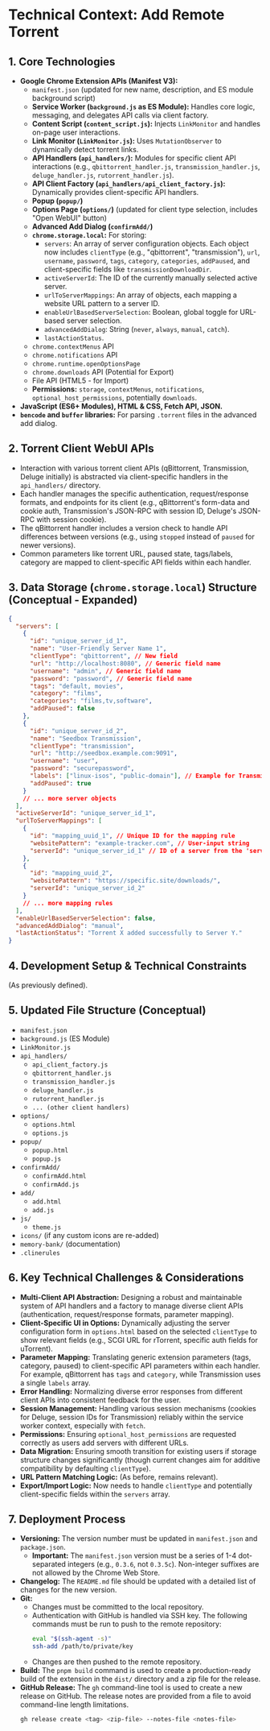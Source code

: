 # Technical Context: Add Remote Torrent

## 1. Core Technologies
-   **Google Chrome Extension APIs (Manifest V3):**
    -   `manifest.json` (updated for new name, description, and ES module background script)
    -   **Service Worker (`background.js` as ES Module):** Handles core logic, messaging, and delegates API calls via client factory.
    -   **Content Script (`content_script.js`):** Injects `LinkMonitor` and handles on-page user interactions.
    -   **Link Monitor (`LinkMonitor.js`):** Uses `MutationObserver` to dynamically detect torrent links.
    -   **API Handlers (`api_handlers/`):** Modules for specific client API interactions (e.g., `qbittorrent_handler.js`, `transmission_handler.js`, `deluge_handler.js`, `rutorrent_handler.js`).
    -   **API Client Factory (`api_handlers/api_client_factory.js`):** Dynamically provides client-specific API handlers.
    -   **Popup (`popup/`)**
    -   **Options Page (`options/`)** (updated for client type selection, includes "Open WebUI" button)
    -   **Advanced Add Dialog (`confirmAdd/`)**
    -   **`chrome.storage.local`:** For storing:
        -   `servers`: An array of server configuration objects. Each object now includes `clientType` (e.g., "qbittorrent", "transmission"), `url`, `username`, `password`, `tags`, `category`, `categories`, `addPaused`, and client-specific fields like `transmissionDownloadDir`.
        -   `activeServerId`: The ID of the currently manually selected active server.
        -   `urlToServerMappings`: An array of objects, each mapping a website URL pattern to a server ID.
        -   `enableUrlBasedServerSelection`: Boolean, global toggle for URL-based server selection.
        -   `advancedAddDialog`: String (`never`, `always`, `manual`, `catch`).
        -   `lastActionStatus`.
    -   `chrome.contextMenus` API
    -   `chrome.notifications` API
    -   `chrome.runtime.openOptionsPage`
    -   `chrome.downloads` API (Potential for Export)
    -   File API (HTML5 - for Import)
    -   **Permissions:** `storage`, `contextMenus`, `notifications`, `optional_host_permissions`, potentially `downloads`.
-   **JavaScript (ES6+ Modules), HTML & CSS, Fetch API, JSON.**
-   **`bencode` and `buffer` libraries:** For parsing `.torrent` files in the advanced add dialog.

## 2. Torrent Client WebUI APIs
-   Interaction with various torrent client APIs (qBittorrent, Transmission, Deluge initially) is abstracted via client-specific handlers in the `api_handlers/` directory.
-   Each handler manages the specific authentication, request/response formats, and endpoints for its client (e.g., qBittorrent's form-data and cookie auth, Transmission's JSON-RPC with session ID, Deluge's JSON-RPC with session cookie).
-   The qBittorrent handler includes a version check to handle API differences between versions (e.g., using `stopped` instead of `paused` for newer versions).
-   Common parameters like torrent URL, paused state, tags/labels, category are mapped to client-specific API fields within each handler.

## 3. Data Storage (`chrome.storage.local`) Structure (Conceptual - Expanded)

```json
{
  "servers": [
    {
      "id": "unique_server_id_1",
      "name": "User-Friendly Server Name 1",
      "clientType": "qbittorrent", // New field
      "url": "http://localhost:8080", // Generic field name
      "username": "admin", // Generic field name
      "password": "password", // Generic field name
      "tags": "default, movies",
      "category": "films",
      "categories": "films,tv,software",
      "addPaused": false
    },
    {
      "id": "unique_server_id_2",
      "name": "Seedbox Transmission",
      "clientType": "transmission",
      "url": "http://seedbox.example.com:9091",
      "username": "user",
      "password": "securepassword",
      "labels": ["linux-isos", "public-domain"], // Example for Transmission
      "addPaused": true
    }
    // ... more server objects
  ],
  "activeServerId": "unique_server_id_1",
  "urlToServerMappings": [
    {
      "id": "mapping_uuid_1", // Unique ID for the mapping rule
      "websitePattern": "example-tracker.com", // User-input string
      "serverId": "unique_server_id_1" // ID of a server from the 'servers' array
    },
    {
      "id": "mapping_uuid_2",
      "websitePattern": "https://specific.site/downloads/",
      "serverId": "unique_server_id_2"
    }
    // ... more mapping rules
  ],
  "enableUrlBasedServerSelection": false,
  "advancedAddDialog": "manual",
  "lastActionStatus": "Torrent X added successfully to Server Y."
}
```

## 4. Development Setup & Technical Constraints
(As previously defined).

## 5. Updated File Structure (Conceptual)
-   `manifest.json`
-   `background.js` (ES Module)
-   `LinkMonitor.js`
-   `api_handlers/`
    -   `api_client_factory.js`
    -   `qbittorrent_handler.js`
    -   `transmission_handler.js`
    -   `deluge_handler.js`
    -   `rutorrent_handler.js`
    -   `... (other client handlers)`
-   `options/`
    -   `options.html`
    -   `options.js`
-   `popup/`
    -   `popup.html`
    -   `popup.js`
-   `confirmAdd/`
    -   `confirmAdd.html`
    -   `confirmAdd.js`
-   `add/`
    -   `add.html`
    -   `add.js`
-   `js/`
    -   `theme.js`
-   `icons/` (if any custom icons are re-added)
-   `memory-bank/` (documentation)
-   `.clinerules`

## 6. Key Technical Challenges & Considerations
-   **Multi-Client API Abstraction:** Designing a robust and maintainable system of API handlers and a factory to manage diverse client APIs (authentication, request/response formats, parameter mapping).
-   **Client-Specific UI in Options:** Dynamically adjusting the server configuration form in `options.html` based on the selected `clientType` to show relevant fields (e.g., SCGI URL for rTorrent, specific auth fields for uTorrent).
-   **Parameter Mapping:** Translating generic extension parameters (tags, category, paused) to client-specific API parameters within each handler. For example, qBittorrent has `tags` and `category`, while Transmission uses a single `labels` array.
-   **Error Handling:** Normalizing diverse error responses from different client APIs into consistent feedback for the user.
-   **Session Management:** Handling various session mechanisms (cookies for Deluge, session IDs for Transmission) reliably within the service worker context, especially with `fetch`.
-   **Permissions:** Ensuring `optional_host_permissions` are requested correctly as users add servers with different URLs.
-   **Data Migration:** Ensuring smooth transition for existing users if storage structure changes significantly (though current changes aim for additive compatibility by defaulting `clientType`).
-   **URL Pattern Matching Logic:** (As before, remains relevant).
-   **Export/Import Logic:** Now needs to handle `clientType` and potentially client-specific fields within the `servers` array.

## 7. Deployment Process
-   **Versioning:** The version number must be updated in `manifest.json` and `package.json`.
    -   **Important:** The `manifest.json` version must be a series of 1-4 dot-separated integers (e.g., `0.3.6`, not `0.3.5c`). Non-integer suffixes are not allowed by the Chrome Web Store.
-   **Changelog:** The `README.md` file should be updated with a detailed list of changes for the new version.
-   **Git:**
    -   Changes must be committed to the local repository.
    -   Authentication with GitHub is handled via SSH key. The following commands must be run to push to the remote repository:
        ```bash
        eval "$(ssh-agent -s)"
        ssh-add /path/to/private/key
        ```
    -   Changes are then pushed to the remote repository.
-   **Build:** The `pnpm build` command is used to create a production-ready build of the extension in the `dist/` directory and a zip file for the release.
-   **GitHub Release:** The `gh` command-line tool is used to create a new release on GitHub. The release notes are provided from a file to avoid command-line length limitations.
    ```bash
    gh release create <tag> <zip-file> --notes-file <notes-file>
    ```
